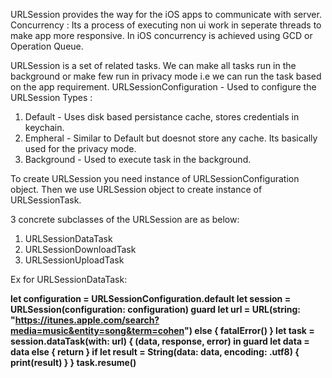 
URLSession provides the way for the iOS apps to communicate with server. 
Concurrency : Its a process of executing non ui work in seperate threads to make app more responsive. In iOS concurrency is achieved using GCD or Operation Queue.

URLSession is a set of related tasks. We can make all tasks run in the background or make few run in privacy mode i.e we can run the task based on the app requirement.
URLSessionConfiguration - Used to configure the URLSession
Types : 
1. Default - Uses disk based persistance cache, stores credentials in keychain.
2. Empheral - Similar to Default but doesnot store any cache. Its basically used for the privacy mode.
3. Background - Used to execute task in the background.

To create URLSession you need instance of URLSessionConfiguration object.
Then we use URLSession object to create instance of URLSessionTask.

3 concrete subclasses of the URLSession are as below:
1. URLSessionDataTask
2. URLSessionDownloadTask
3. URLSessionUploadTask

Ex for URLSessionDataTask:

**let configuration = URLSessionConfiguration.default
let session = URLSession(configuration: configuration)
guard let url = URL(string: "https://itunes.apple.com/search?media=music&entity=song&term=cohen") else {
    fatalError()
}
let task = session.dataTask(with: url) { (data, response, error) in
    guard let data = data else {
        return
    }
    if let result = String(data: data, encoding: .utf8) {
        print(result)
    }
}
task.resume()**
